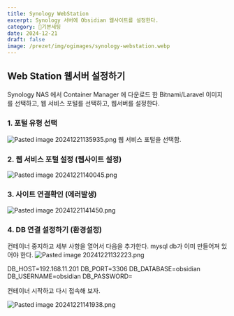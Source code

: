 ```yaml
---
title: Synology WebStation
excerpt: Synology 서버에 Obsidian 웹사이트를 설정한다.
category: 기본세팅
date: 2024-12-21
draft: false
image: /prezet/img/ogimages/synology-webstation.webp
---
```


## Web Station 웹서버 설정하기

Synology NAS 에서 Container Manager 에 다운로드 한 Bitnami/Laravel 이미지를 선택하고, 웹 서비스 포털를 선택하고, 웹서버를 설정한다.

### 1. 포털 유형 선택
   ![Pasted image 20241221135935.png](Pasted%20image%2020241221135935.png)
웹 서비스 포털을 선택함.

### 2. 웹 서비스 포털 설정 (웹사이트 설정)
   
   ![Pasted image 20241221140045.png](Pasted%20image%2020241221140045.png)

### 3. 사이트 연결확인 (에러발생)
   
![Pasted image 20241221141450.png](Pasted%20image%2020241221141450.png)


### 4. DB 연결 설정하기 (환경설정)
   
   컨테이너 중지하고 세부 사항을 열어서 다음을 추가한다. mysql db가 이미 만들어져 있어야 한다.
      ![Pasted image 20241221132223.png](Pasted%20image%2020241221132223.png)

DB_HOST=192.168.11.201
DB_PORT=3306
DB_DATABASE=obsidian
DB_USERNAME=obsidian
DB_PASSWORD=

컨테이너 시작하고 다시 접속해 보자.

![Pasted image 20241221141938.png](Pasted%20image%2020241221141938.png)